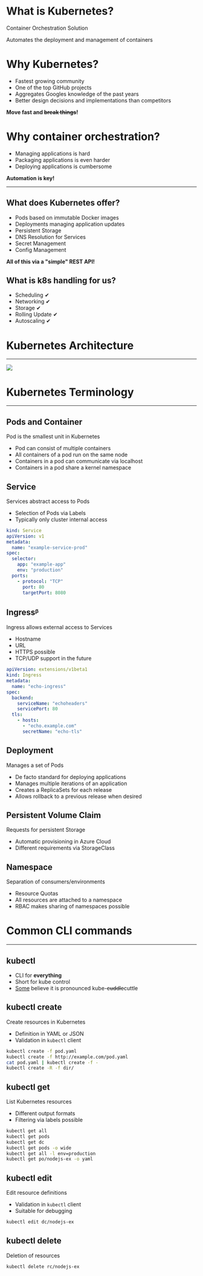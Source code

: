 # What is Kubernetes?

Container Orchestration Solution

Automates the deployment and management of containers

# Why Kubernetes?

* Fastest growing community
* One of the top GitHub projects
* Aggregates Googles knowledge of the past years
* Better design decisions and implementations than competitors

**Move fast and ~~break things~~!**

# Why container orchestration?

* Managing applications is hard
* Packaging applications is even harder
* Deploying applications is cumbersome

**Automation is key!**

---

## What does Kubernetes offer?

* Pods based on immutable Docker images
* Deployments managing application updates
* Persistent Storage
* DNS Resolution for Services
* Secret Management
* Config Management

**All of this via a "simple" REST API!**

## What is k8s handling for us?

* Scheduling ✔
* Networking ✔
* Storage ✔
* Rolling Update ✔
* Autoscaling ✔

# Kubernetes Architecture

---

![](static/kubernetes_architecture.png)

# Kubernetes Terminology

---

## Pods and Container

Pod is the smallest unit in Kubernetes

* Pod can consist of multiple containers
* All containers of a pod run on the same node
* Containers in a pod can communicate via localhost
* Containers in a pod share a kernel namespace

## Service

Services abstract access to Pods

* Selection of Pods via Labels
* Typically only cluster internal access

```yaml
kind: Service
apiVersion: v1
metadata:
  name: "example-service-prod"
spec:
  selector:
    app: "example-app"
    env: "production"
  ports:
    - protocol: "TCP"
      port: 80
      targetPort: 8080
```

## Ingressᵝ

Ingress allows external access to Services

* Hostname
* URL
* HTTPS possible
* TCP/UDP support in the future

```yaml
apiVersion: extensions/v1beta1
kind: Ingress
metadata:
  name: "echo-ingress"
spec:
  backend:
    serviceName: "echoheaders"
    servicePort: 80
  tls:
    - hosts:
      - "echo.example.com"
      secretName: "echo-tls"
```

## Deployment

Manages a set of Pods

* De facto standard for deploying applications
* Manages multiple iterations of an application
* Creates a ReplicaSets for each release
* Allows rollback to a previous release when desired

## Persistent Volume Claim

Requests for persistent Storage

* Automatic provisioning in Azure Cloud
* Different requirements via StorageClass

## Namespace

Separation of consumers/environments

* Resource Quotas
* All resources are attached to a namespace
* RBAC makes sharing of namespaces possible

# Common CLI commands

---

## kubectl

* CLI for **everything**
* Short for kube control
* [Some](https://twitter.com/search?q=kube-cuddle) believe it is pronounced kube-~~cuddle~~cuttle

## kubectl create

Create resources in Kubernetes

* Definition in YAML or JSON
* Validation in `kubectl` client

```bash
kubectl create -f pod.yaml
kubectl create -f http://example.com/pod.yaml
cat pod.yaml | kubectl create -f -
kubectl create -R -f dir/
```

## kubectl get

List Kubernetes resources

* Different output formats
* Filtering via labels possible

```bash
kubectl get all
kubectl get pods
kubectl get dc
kubectl get pods -o wide
kubectl get all -l env=production
kubectl get po/nodejs-ex -o yaml
```

## kubectl edit

Edit resource definitions

* Validation in `kubectl` client
* Suitable for debugging

```bash
kubectl edit dc/nodejs-ex
```

## kubectl delete

Deletion of resources

```bash
kubectl delete rc/nodejs-ex
```
